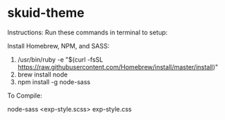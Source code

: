 # skuid-theme

Instructions:
Run these commands in terminal to setup:

Install Homebrew, NPM, and SASS:
1. /usr/bin/ruby -e "$(curl -fsSL https://raw.githubusercontent.com/Homebrew/install/master/install)"
2. brew install node
3. npm install -g node-sass


To Compile:

node-sass <exp-style.scss> exp-style.css
